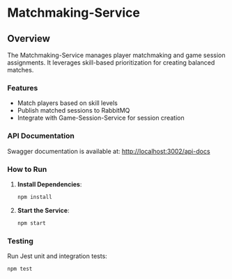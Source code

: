 # Matchmaking-Service

## Overview
The Matchmaking-Service manages player matchmaking and game session assignments. It leverages skill-based prioritization for creating balanced matches.

### Features
- Match players based on skill levels
- Publish matched sessions to RabbitMQ
- Integrate with Game-Session-Service for session creation

### API Documentation
Swagger documentation is available at:
[http://localhost:3002/api-docs](http://localhost:3002/api-docs)

### How to Run
1. **Install Dependencies**:
    ```bash
    npm install
    ```
2. **Start the Service**:
    ```bash
    npm start
    ```

### Testing
Run Jest unit and integration tests:
```bash
npm test